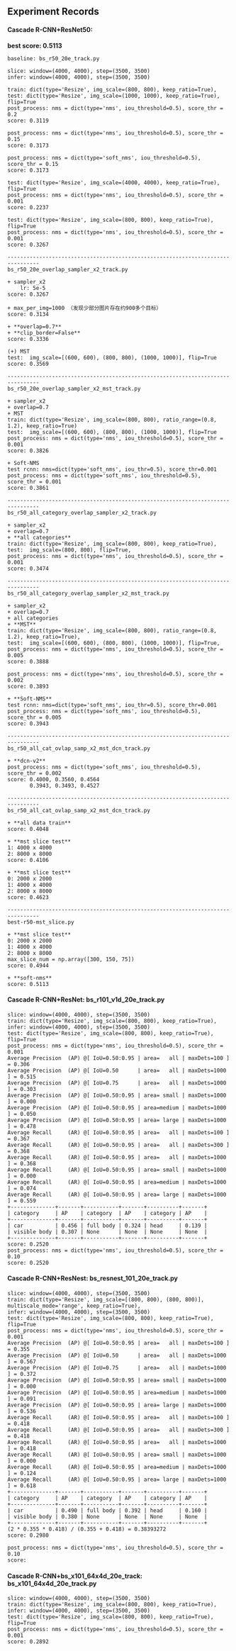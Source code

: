 Experiment Records
------------------

#### Cascade R-CNN+ResNet50: 

**best score: 0.5113**

    baseline: bs_r50_20e_track.py
    
    slice: window=(4000, 4000), step=(3500, 3500)
    infer: window=(4000, 4000), step=(3500, 3500)
    
    train: dict(type='Resize', img_scale=(800, 800), keep_ratio=True),
    test: dict(type='Resize', img_scale=(1000, 1000), keep_ratio=True), flip=True
    post_process: nms = dict(type='nms', iou_threshold=0.5), score_thr = 0.2
    score: 0.3119
    
    post_process: nms = dict(type='nms', iou_threshold=0.5), score_thr = 0.15
    score: 0.3173

    post_process: nms = dict(type='soft_nms', iou_threshold=0.5), score_thr = 0.15
    score: 0.3173
    
    test: dict(type='Resize', img_scale=(4000, 4000), keep_ratio=True), flip=True
    post_process: nms = dict(type='nms', iou_threshold=0.5), score_thr = 0.001
    score: 0.2237
    
    test: dict(type='Resize', img_scale=(800, 800), keep_ratio=True), flip=True
    post_process: nms = dict(type='nms', iou_threshold=0.5), score_thr = 0.001
    score: 0.3267
    
    --------------------------------------------------------------------------------
    bs_r50_20e_overlap_sampler_x2_track.py

    + sampler_x2
        lr: 5e-5
    score: 0.3267
    
    + max_per_img=1000 （发现少部分图片存在约900多个目标）
    score: 0.3134
        
    + **overlap=0.7**
    + **clip_border=False**
    score: 0.3336
    
    (+) MST
    test:  img_scale=[(600, 600), (800, 800), (1000, 1000)], flip=True
    score: 0.3569
    
    --------------------------------------------------------------------------------
    bs_r50_20e_overlap_sampler_x2_mst_track.py

    + sampler_x2
    + overlap=0.7    
    + MST
    train: dict(type='Resize', img_scale=(800, 800), ratio_range=(0.8, 1.2), keep_ratio=True)
    test:  img_scale=[(600, 600), (800, 800), (1000, 1000)], flip=True
    post_process: nms = dict(type='nms', iou_threshold=0.5), score_thr = 0.001
    score: 0.3826
    
    + Soft-NMS
    test rcnn: nms=dict(type='soft_nms', iou_thr=0.5), score_thr=0.001
    post_process: nms = dict(type='soft_nms', iou_threshold=0.5), score_thr = 0.001
    score: 0.3861
    
    --------------------------------------------------------------------------------
    bs_r50_all_category_overlap_sampler_x2_track.py

    + sampler_x2
    + overlap=0.7    
    + **all categories**
    train: dict(type='Resize', img_scale=(800, 800), keep_ratio=True),
    test:  img_scale=(800, 800), flip=True,
    post_process: nms = dict(type='nms', iou_threshold=0.5), score_thr = 0.001
    score: 0.3474    
    
    --------------------------------------------------------------------------------
    bs_r50_all_category_overlap_sampler_x2_mst_track.py

    + sampler_x2
    + overlap=0.7   
    + all categories
    + **MST**
    train: dict(type='Resize', img_scale=(800, 800), ratio_range=(0.8, 1.2), keep_ratio=True),
    test:  img_scale=[(600, 600), (800, 800), (1000, 1000)], flip=True,
    post_process: nms = dict(type='nms', iou_threshold=0.5), score_thr = 0.005
    score: 0.3888
    
    post_process: nms = dict(type='nms', iou_threshold=0.5), score_thr = 0.002
    score: 0.3893
    
    + **Soft-NMS**
    test rcnn: nms=dict(type='soft_nms', iou_thr=0.5), score_thr=0.001
    post_process: nms = dict(type='soft_nms', iou_threshold=0.5), score_thr = 0.005
    score: 0.3943
    
    --------------------------------------------------------------------------------
    bs_r50_all_cat_ovlap_samp_x2_mst_dcn_track.py
    
    + **dcn-v2**
    post_process: nms = dict(type='soft_nms', iou_threshold=0.5), score_thr = 0.002
    score: 0.4000, 0.3560, 0.4564
           0.3943, 0.3493, 0.4527             
           
    --------------------------------------------------------------------------------
    bs_r50_all_cat_ovlap_samp_x2_mst_dcn_track.py
    
    + **all data train**
    score: 0.4048
          
    + **mst slice test**
    1: 4000 x 4000
    2: 8000 x 8000
    score: 0.4106

    + **mst slice test**
    0: 2000 x 2000
    1: 4000 x 4000
    2: 8000 x 8000
    score: 0.4623
    
    --------------------------------------------------------------------------------
    best-r50-mst_slice.py
    
    + **mst slice test**
    0: 2000 x 2000
    1: 4000 x 4000
    2: 8000 x 8000
    max_slice_num = np.array([300, 150, 75])
    score: 0.4944
    
    + **soft-nms**
    score: 0.5113
    
    

#### Cascade R-CNN+ResNet: **bs_r101_v1d_20e_track.py**

    slice: window=(4000, 4000), step=(3500, 3500)
    train: dict(type='Resize', img_scale=(800, 800), keep_ratio=True),
    infer: window=(4000, 4000), step=(3500, 3500)
    test: dict(type='Resize', img_scale=(800, 800), keep_ratio=True), flip=True
    post_process: nms = dict(type='nms', iou_threshold=0.5), score_thr = 0.001
    Average Precision  (AP) @[ IoU=0.50:0.95 | area=   all | maxDets=100 ] = 0.306
    Average Precision  (AP) @[ IoU=0.50      | area=   all | maxDets=1000 ] = 0.515
    Average Precision  (AP) @[ IoU=0.75      | area=   all | maxDets=1000 ] = 0.303
    Average Precision  (AP) @[ IoU=0.50:0.95 | area= small | maxDets=1000 ] = 0.000
    Average Precision  (AP) @[ IoU=0.50:0.95 | area=medium | maxDets=1000 ] = 0.050
    Average Precision  (AP) @[ IoU=0.50:0.95 | area= large | maxDets=1000 ] = 0.478
    Average Recall     (AR) @[ IoU=0.50:0.95 | area=   all | maxDets=100 ] = 0.367
    Average Recall     (AR) @[ IoU=0.50:0.95 | area=   all | maxDets=300 ] = 0.368
    Average Recall     (AR) @[ IoU=0.50:0.95 | area=   all | maxDets=1000 ] = 0.368
    Average Recall     (AR) @[ IoU=0.50:0.95 | area= small | maxDets=1000 ] = 0.000
    Average Recall     (AR) @[ IoU=0.50:0.95 | area=medium | maxDets=1000 ] = 0.074
    Average Recall     (AR) @[ IoU=0.50:0.95 | area= large | maxDets=1000 ] = 0.559    
    +--------------+-------+-----------+-------+----------+-------+
    | category     | AP    | category  | AP    | category | AP    |
    +--------------+-------+-----------+-------+----------+-------+
    | car          | 0.456 | full body | 0.324 | head     | 0.139 |
    | visible body | 0.307 | None      | None  | None     | None  |
    +--------------+-------+-----------+-------+----------+-------+
    score: 0.2520
    post_process: nms = dict(type='nms', iou_threshold=0.5), score_thr = 0.10
    score: 0.2520
        
 
#### Cascade R-CNN+ResNest: **bs_resnest_101_20e_track.py**

    slice: window=(4000, 4000), step=(3500, 3500)
    train: dict(type='Resize', img_scale=[(800, 800), (800, 800)], multiscale_mode='range', keep_ratio=True),
    infer: window=(4000, 4000), step=(3500, 3500)
    test: dict(type='Resize', img_scale=(800, 800), keep_ratio=True), flip=True
    post_process: nms = dict(type='nms', iou_threshold=0.5), score_thr = 0.001
    Average Precision  (AP) @[ IoU=0.50:0.95 | area=   all | maxDets=100 ] = 0.355
    Average Precision  (AP) @[ IoU=0.50      | area=   all | maxDets=1000 ] = 0.567
    Average Precision  (AP) @[ IoU=0.75      | area=   all | maxDets=1000 ] = 0.372
    Average Precision  (AP) @[ IoU=0.50:0.95 | area= small | maxDets=1000 ] = 0.000
    Average Precision  (AP) @[ IoU=0.50:0.95 | area=medium | maxDets=1000 ] = 0.091
    Average Precision  (AP) @[ IoU=0.50:0.95 | area= large | maxDets=1000 ] = 0.536
    Average Recall     (AR) @[ IoU=0.50:0.95 | area=   all | maxDets=100 ] = 0.418
    Average Recall     (AR) @[ IoU=0.50:0.95 | area=   all | maxDets=300 ] = 0.418
    Average Recall     (AR) @[ IoU=0.50:0.95 | area=   all | maxDets=1000 ] = 0.418
    Average Recall     (AR) @[ IoU=0.50:0.95 | area= small | maxDets=1000 ] = 0.000
    Average Recall     (AR) @[ IoU=0.50:0.95 | area=medium | maxDets=1000 ] = 0.124
    Average Recall     (AR) @[ IoU=0.50:0.95 | area= large | maxDets=1000 ] = 0.618
    +--------------+-------+-----------+-------+----------+-------+
    | category     | AP    | category  | AP    | category | AP    |
    +--------------+-------+-----------+-------+----------+-------+
    | car          | 0.490 | full body | 0.392 | head     | 0.160 |
    | visible body | 0.380 | None      | None  | None     | None  |
    +--------------+-------+-----------+-------+----------+-------+
    (2 * 0.355 * 0.418) / (0.355 + 0.418) = 0.38393272
    score: 0.2980
    
    post_process: nms = dict(type='nms', iou_threshold=0.5), score_thr = 0.10
    score: 
        

#### Cascade R-CNN+bs_x101_64x4d_20e_track: **bs_x101_64x4d_20e_track.py**

    slice: window=(4000, 4000), step=(3500, 3500)
    train: dict(type='Resize', img_scale=(800, 800), keep_ratio=True),
    infer: window=(4000, 4000), step=(3500, 3500)
    test: dict(type='Resize', img_scale=(800, 800), keep_ratio=True), flip=True
    post_process: nms = dict(type='nms', iou_threshold=0.5), score_thr = 0.001
    score: 0.2892
        